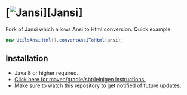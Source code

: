 # [![Jansi][logo]][Jansi]
[logo]: http://fusesource.github.io/jansi/images/project-logo.png "Jansi"
Fork of Jansi which allows Ansi to Html conversion. Quick example:
```java
new UtilsAnsiHtml().convertAnsiToHtml(ansi);
```

## Installation
- Java 8 or higher required.
- [Click here for maven/gradle/sbt/leinigen instructions.](https://jitpack.io/#Osiris-Team/jansi)
- Make sure to watch this repository to get notified of future updates.
